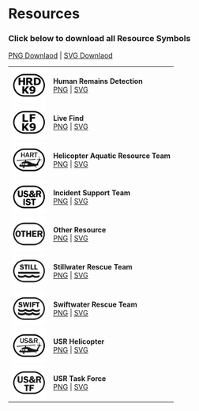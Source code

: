 # Resources
### Click below to download all Resource Symbols<br>
<a href="https://github.com/NAPSG/USR-Symbology/raw/main/Resource/PNGs/resource_png.zip">PNG Downlaod</a> | <a href="https://github.com/NAPSG/USR-Symbology/raw/main/Resource/PNGs/resource_svg.zip">SVG Downlaod</a>

|            |                     |
| ---------- | ------------------- | 
| <img src="https://github.com/NAPSG/USR-Symbology/blob/main/Resource/SVGs/USR_Resource_CanineSearchTeam_HumanRemainsDetection.svg" align="center" width="70px"/> | **Human Remains Detection** <br> <a href="https://github.com/NAPSG/USR-Symbology/blob/main/Resource/PNGs/USR_Resource_CanineSearchTeam_HumanRemainsDetection.png">PNG</a> \| <a href="https://github.com/NAPSG/USR-Symbology/blob/main/Resource/SVGs/USR_Resource_CanineSearchTeam_HumanRemainsDetection.svg">SVG</a>|
| <img src="https://github.com/NAPSG/USR-Symbology/blob/main/Resource/SVGs/USR_Resource_CanineSearchTeam_LiveFind.svg" align="center" width="70px"/> | **Live Find** <br> <a href="https://github.com/NAPSG/USR-Symbology/blob/main/Resource/PNGs/USR_Resource_CanineSearchTeam_LiveFind.png">PNG</a> \| <a href="https://github.com/NAPSG/USR-Symbology/blob/main/Resource/SVGs/USR_Resource_CanineSearchTeam_LiveFind.svg">SVG</a>|
| <img src="https://github.com/NAPSG/USR-Symbology/blob/main/Resource/SVGs/USR_Resource_HelicopterAquaticResourceTeam.svg" align="center" width="70px"/> | **Helicopter Aquatic Resource Team** <br> <a href="https://github.com/NAPSG/USR-Symbology/blob/main/Resource/PNGs/USR_Resource_HelicopterAquaticResourceTeam.png">PNG</a> \| <a href="https://github.com/NAPSG/USR-Symbology/blob/main/Resource/SVGs/USR_Resource_HelicopterAquaticResourceTeam.svg">SVG</a>|
| <img src="https://github.com/NAPSG/USR-Symbology/blob/main/Resource/SVGs/USR_Resource_IncidentSupportTeam.svg" align="center" width="70px"/> | **Incident Support Team** <br> <a href="https://github.com/NAPSG/USR-Symbology/blob/main/Resource/PNGs/USR_Resource_IncidentSupportTeam.png">PNG</a> \| <a href="https://github.com/NAPSG/USR-Symbology/blob/main/Resource/SVGs/USR_Resource_IncidentSupportTeam.svg">SVG</a>|
| <img src="https://github.com/NAPSG/USR-Symbology/blob/main/Resource/SVGs/USR_Resource_OtherResource.svg" align="center" width="70px"/> | **Other Resource** <br> <a href="https://github.com/NAPSG/USR-Symbology/blob/main/Resource/PNGs/USR_Resource_OtherResource.png">PNG</a> \| <a href="https://github.com/NAPSG/USR-Symbology/blob/main/Resource/SVGs/USR_Resource_OtherResource.svg">SVG</a>|
| <img src="https://github.com/NAPSG/USR-Symbology/blob/main/Resource/SVGs/USR_Resource_StillwaterRescueTeam.svg" align="center" width="70px"/> | **Stillwater Rescue Team** <br> <a href="https://github.com/NAPSG/USR-Symbology/blob/main/Resource/PNGs/USR_Resource_StillwaterRescueTeam.png">PNG</a> \| <a href="https://github.com/NAPSG/USR-Symbology/blob/main/Resource/SVGs/USR_Resource_StillwaterRescueTeam.svg">SVG</a>|
| <img src="https://github.com/NAPSG/USR-Symbology/blob/main/Resource/SVGs/USR_Resource_SwiftwaterRescueTeam.svg" align="center" width="70px"/> | **Swiftwater Rescue Team** <br> <a href="https://github.com/NAPSG/USR-Symbology/blob/main/Resource/PNGs/USR_Resource_SwiftwaterRescueTeam.png">PNG</a> \| <a href="https://github.com/NAPSG/USR-Symbology/blob/main/Resource/SVGs/USR_Resource_SwiftwaterRescueTeam.svg">SVG</a>|
| <img src="https://github.com/NAPSG/USR-Symbology/blob/main/Resource/SVGs/USR_Resource_USRHelicopterResource.svg" align="center" width="70px"/> | **USR Helicopter** <br> <a href="https://github.com/NAPSG/USR-Symbology/blob/main/Resource/PNGs/USR_Resource_USRHelicopter.png">PNG</a> \| <a href="https://github.com/NAPSG/USR-Symbology/blob/main/Resource/SVGs/USR_Resource_USRHelicopterResource.svg">SVG</a>|
| <img src="https://github.com/NAPSG/USR-Symbology/blob/main/Resource/SVGs/USR_Resource_USRTaskForce.svg" align="center" width="70px"/> | **USR Task Force** <br> <a href="https://github.com/NAPSG/USR-Symbology/blob/main/Resource/PNGs/USR_Resource_USRTaskForce.png">PNG</a> \| <a href="https://github.com/NAPSG/USR-Symbology/blob/main/Resource/SVGs/USR_Resource_USRTaskForce.svg">SVG</a>|

